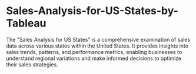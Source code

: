 # Sales-Analysis-for-US-States-by-Tableau

The "Sales Analysis for US States" is a comprehensive examination of sales data across various states within the United States. It provides insights into sales trends, patterns, and performance metrics, enabling businesses to understand regional variations and make informed decisions to optimize their sales strategies.
